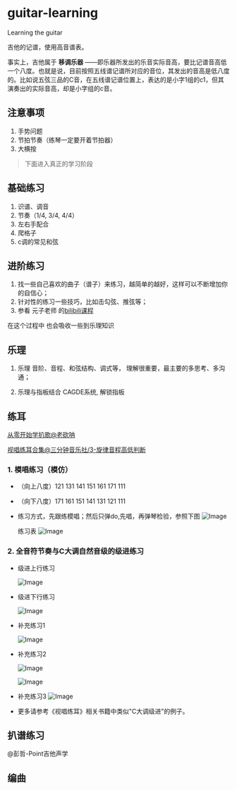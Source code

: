 # guitar-learning

Learning the guitar

吉他的记谱，使用高音谱表。

事实上，吉他属于 __移调乐器__ ——即乐器所发出的乐音实际音高，要比记谱音高低一个八度。也就是说，目前按照五线谱记谱所对应的音位，其发出的音高是低八度的。比如说五弦三品的C音，在五线谱记谱位置上，表达的是小字1组的c1，但其演奏出的实际音高，却是小字组的c音。

## 注意事项

1. 手势问题
2. 节拍节奏（练琴一定要开着节拍器）
3. 大横按

> 下面进入真正的学习阶段

## 基础练习

1. 识谱、调音
2. 节奏（1/4, 3/4, 4/4）
3. 左右手配合
4. 爬格子
5. c调的常见和弦

## 进阶练习

1. 找一些自己喜欢的曲子（谱子）来练习，越简单的越好，这样可以不断增加你的自信心；
2. 针对性的练习一些技巧，比如击勾弦、推弦等；
3. 参看 元子老师 的[bilibili课程](https://www.bilibili.com/video/BV13T4y1q7vR/?spm_id_from=333.999.0.0&vd_source=52795eb28b272a66f3e81bb6f34faaa5)

在这个过程中 也会吸收一些到乐理知识

## 乐理

1. 乐理
音阶、音程、和弦结构、调式等， 理解很重要，最主要的多思考、多沟通；

2. 乐理与指板结合
CAGDE系统, 解锁指板

## 练耳

[从零开始学扒歌@老砍呐](https://www.bilibili.com/video/BV1V7411n7zy/?spm_id_from=333.999.0.0&vd_source=52795eb28b272a66f3e81bb6f34faaa5)

[视唱练耳合集@三分钟音乐社/3-旋律音程高低判断](https://www.bilibili.com/video/BV12G4y1T75F?p=4&vd_source=52795eb28b272a66f3e81bb6f34faaa5)

### 1. 模唱练习（模仿）

* （向上八度）121 131 141 151 161 171 111
* （向下八度）171 161 151 141 131 121 111
* 练习方式，先跟练模唱；然后只弹do,先唱，再弹琴检验，参照下图
  ![Image](./assets/images/relative-pitch-01.png)

  练习表
  ![Image](./assets/images/relative-pitch-02.png)

### 2. 全音符节奏与C大调自然音级的级进练习

* 级进上行练习

  ![Image](./assets/images/ear-training-01.png)

* 级进下行练习

  ![Image](assets/images/ear-training-02.png)

* 补充练习1
  
  ![Image](assets/images/ear-training-03.png)

* 补充练习2
  
  ![Image](assets/images/ear-training-04-1.png)

  ![Image](assets/images/ear-training-04-2.png)

* 补充练习3
  ![Image](assets/images/ear-training-05.png)

* 更多请参考《视唱练耳》相关书籍中类似"C大调级进"的例子。

## 扒谱练习

@彭哲-Point吉他声学

## 编曲
